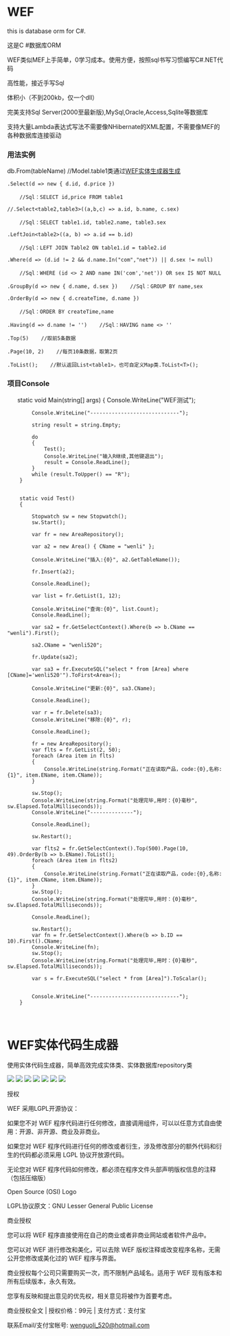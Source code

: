 # WEF

this is database orm for C#. 

这是C #数据库ORM

WEF类似MEF上手简单，0学习成本。使用方便，按照sql书写习惯编写C#.NET代码

高性能，接近手写Sql

体积小（不到200kb，仅一个dll）

完美支持Sql Server(2000至最新版),MySql,Oracle,Access,Sqlite等数据库

支持大量Lambda表达式写法不需要像NHibernate的XML配置，不需要像MEF的各种数据库连接驱动

<h3>用法实例</h3>

db.From<Area>(tableName)    //Model.table1类通过<a href="https://github.com/yswenli/WEF/tree/master/WEF.ModelGenerator">WEF实体生成器生成</a>

    .Select(d => new { d.id, d.price })
	
        //Sql：SELECT id,price FROM table1
		
    //.Select<table2,table3>((a,b,c) => a.id, b.name, c.sex)
	
        //Sql：SELECT table1.id, table2.name, table3.sex
		
    .LeftJoin<table2>((a, b) => a.id == b.id)
	
        //Sql：LEFT JOIN Table2 ON table1.id = table2.id
		
    .Where(d => (d.id != 2 && d.name.In("com","net")) || d.sex != null)   
	
        //Sql：WHERE (id <> 2 AND name IN('com','net')) OR sex IS NOT NULL
		
    .GroupBy(d => new { d.name, d.sex })    //Sql：GROUP BY name,sex
	
    .OrderBy(d => new { d.createTime, d.name })
	
        //Sql：ORDER BY createTime,name
		
    .Having(d => d.name != '')    //Sql：HAVING name <> ''
	
    .Top(5)    //取前5条数据
	
    .Page(10, 2)    //每页10条数据，取第2页
	
    .ToList();    //默认返回List<table1>，也可自定义Map类.ToList<T>();


<h3>项目Console  </h3>

       static void Main(string[] args)
        {
            Console.WriteLine("WEF测试");

            Console.WriteLine("-----------------------------");

            string result = string.Empty;

            do
            {
                Test();
                Console.WriteLine("输入R继续,其他键退出");
                result = Console.ReadLine();
            }
            while (result.ToUpper() == "R");
        }


        static void Test()
        {

            Stopwatch sw = new Stopwatch();
            sw.Start();

            var fr = new AreaRepository();

            var a2 = new Area() { CName = "wenli" };

            Console.WriteLine("插入:{0}", a2.GetTableName());

            fr.Insert(a2);

            Console.ReadLine();

            var list = fr.GetList(1, 12);

            Console.WriteLine("查询:{0}", list.Count);
            Console.ReadLine();

            var sa2 = fr.GetSelectContext().Where(b => b.CName == "wenli").First();

            sa2.CName = "wenli520";

            fr.Update(sa2);

            var sa3 = fr.ExecuteSQL("select * from [Area] where [CName]='wenli520'").ToFirst<Area>();

            Console.WriteLine("更新:{0}", sa3.CName);

            Console.ReadLine();

            var r = fr.Delete(sa3);
            Console.WriteLine("移除:{0}", r);

            Console.ReadLine();

            fr = new AreaRepository();
            var flts = fr.GetList(2, 50);
            foreach (Area item in flts)
            {
                Console.WriteLine(string.Format("正在读取产品，code:{0},名称:{1}", item.EName, item.CName));
            }

            sw.Stop();
            Console.WriteLine(string.Format("处理完毕,用时：{0}毫秒", sw.Elapsed.TotalMilliseconds));
            Console.WriteLine("--------------");

            Console.ReadLine();

            sw.Restart();

            var flts2 = fr.GetSelectContext().Top(500).Page(10, 49).OrderBy(b => b.EName).ToList();
            foreach (Area item in flts2)
            {
                Console.WriteLine(string.Format("正在读取产品，code:{0},名称:{1}", item.CName, item.EName));
            }
            sw.Stop();
            Console.WriteLine(string.Format("处理完毕,用时：{0}毫秒", sw.Elapsed.TotalMilliseconds));

            Console.ReadLine();

            sw.Restart();
            var fn = fr.GetSelectContext().Where(b => b.ID == 10).First().CName;
            Console.WriteLine(fn);
            sw.Stop();
            Console.WriteLine(string.Format("处理完毕,用时：{0}毫秒", sw.Elapsed.TotalMilliseconds));

            var s = fr.ExecuteSQL("select * from [Area]").ToScalar();


            Console.WriteLine("-----------------------------");
        }
        
   
<h1>WEF实体代码生成器</h1>

使用实体代码生成器，简单高效完成实体类、实体数据库repository类
   
   
   <img src="https://github.com/yswenli/WEF/blob/master/1.png?raw=true">
   
   
   <img src="https://github.com/yswenli/WEF/blob/master/2.png?raw=true">
   
   
   <img src="https://github.com/yswenli/WEF/blob/master/3.png?raw=true">
   
   
   <img src="https://github.com/yswenli/WEF/blob/master/4.png?raw=true">


   <img src="https://github.com/yswenli/WEF/blob/master/5.png?raw=true">


   <img src="https://github.com/yswenli/WEF/blob/master/6.png?raw=true">


   <img src="https://github.com/yswenli/WEF/blob/master/7.png?raw=true">
   
授权

WEF 采用LGPL开源协议：

如果您不对 WEF 程序代码进行任何修改，直接调用组件，可以以任意方式自由使用：开源、非开源、商业及非商业。

如果您对 WEF 程序代码进行任何的修改或者衍生，涉及修改部分的额外代码和衍生的代码都必须采用 LGPL 协议开放源代码。

无论您对 WEF 程序代码如何修改，都必须在程序文件头部声明版权信息的注释（包括压缩版）

Open Source (OSI) Logo

LGPL协议原文：GNU Lesser General Public License

商业授权

您可以将 WEF 程序直接使用在自己的商业或者非商业网站或者软件产品中。

您可以对 WEF 进行修改和美化，可以去除 WEF 版权注释或改变程序名称，无需公开您修改或美化过的 WEF 程序与界面。

商业授权每个公司只需要购买一次，而不限制产品域名。适用于 WEF 现有版本和所有后续版本，永久有效。

您享有反映和提出意见的优先权，相关意见将被作为首要考虑。

商业授权全文 | 授权价格：99元 | 支付方式：支付宝

联系Email/支付宝帐号: wenguoli_520@hotmail.com

